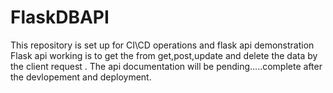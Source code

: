 # FlaskDBAPI
This repository is set up for CI\CD operations and flask api demonstration
Flask api working is to get the from get,post,update and delete the data by the client request .
The api documentation will be pending.....complete after the devlopement and deployment.
